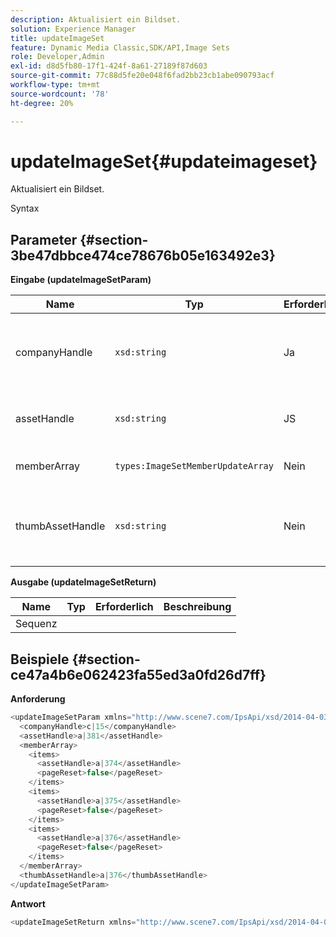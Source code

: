 ```yaml
---
description: Aktualisiert ein Bildset.
solution: Experience Manager
title: updateImageSet
feature: Dynamic Media Classic,SDK/API,Image Sets
role: Developer,Admin
exl-id: d8d5fb80-17f1-424f-8a61-27189f87d603
source-git-commit: 77c88d5fe20e048f6fad2bb23cb1abe090793acf
workflow-type: tm+mt
source-wordcount: '78'
ht-degree: 20%

---
```


# updateImageSet{#updateimageset}

Aktualisiert ein Bildset.

Syntax

## Parameter {#section-3be47dbbce474ce78676b05e163492e3}

**Eingabe (updateImageSetParam)**

| Name | Typ | Erforderlich | Beschreibung |
|---|---|---|---|
| companyHandle | `xsd:string` | Ja | Das Handle für das Unternehmen, das das zu ändernde Bildset enthält. |
| assetHandle | `xsd:string` | JS | Das Handle für das Bildset, das Sie ändern möchten. |
| memberArray | `types:ImageSetMemberUpdateArray` | Nein | Setzt Bildset-Mitglieder zurück. |
| thumbAssetHandle | `xsd:string` | Nein | Der Handle des Assets, das als Miniaturansicht für das Bildset dient. |

**Ausgabe (updateImageSetReturn)**

| Name | Typ | Erforderlich | Beschreibung |
|---|---|---|---|
| Sequenz |  |  |  |

## Beispiele {#section-ce47a4b6e062423fa55ed3a0fd26d7ff}

**Anforderung**

```java
<updateImageSetParam xmlns="http://www.scene7.com/IpsApi/xsd/2014-04-03"> 
  <companyHandle>c|15</companyHandle> 
  <assetHandle>a|381</assetHandle> 
  <memberArray> 
    <items> 
      <assetHandle>a|374</assetHandle> 
      <pageReset>false</pageReset> 
    </items> 
    <items> 
      <assetHandle>a|375</assetHandle> 
      <pageReset>false</pageReset> 
    </items> 
    <items> 
      <assetHandle>a|376</assetHandle> 
      <pageReset>false</pageReset> 
    </items> 
  </memberArray> 
  <thumbAssetHandle>a|376</thumbAssetHandle> 
</updateImageSetParam>
```

**Antwort**

```java
<updateImageSetReturn xmlns="http://www.scene7.com/IpsApi/xsd/2014-04-03"/>
```
